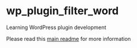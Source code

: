 # wp_plugin_filter_word
Learning WordPress plugin development

<p>Please read this <a href="https://github.com/Krupiceva/wp_theme_code_academy">main readme</a> for more information</p>
